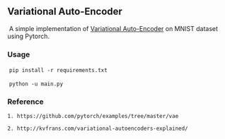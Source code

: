 ## Variational Auto-Encoder

​	A simple implementation of [Variational Auto-Encoder](https://arxiv.org/abs/1312.6114) on MNIST dataset using Pytorch.

### Usage

​	`pip install -r requirements.txt`

​	`python -u main.py`

### Reference

	1. https://github.com/pytorch/examples/tree/master/vae

 	2. http://kvfrans.com/variational-autoencoders-explained/